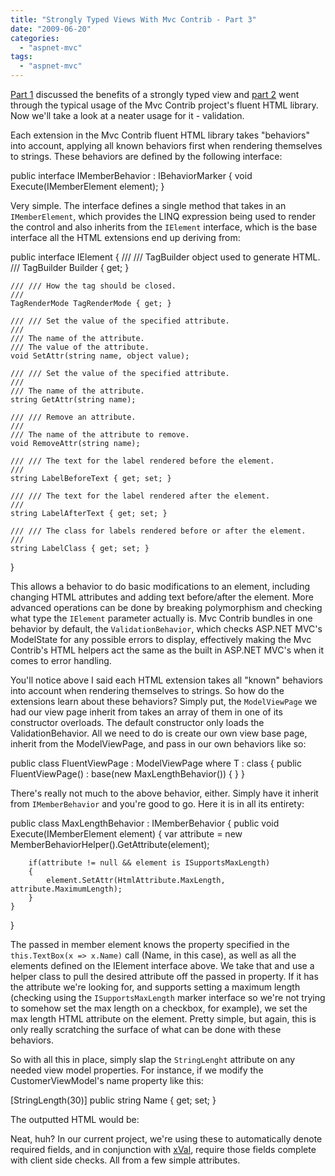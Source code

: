 ```yaml
---
title: "Strongly Typed Views With Mvc Contrib - Part 3"
date: "2009-06-20"
categories: 
  - "aspnet-mvc"
tags: 
  - "aspnet-mvc"
---
```


[Part 1](http://darrell.mozingo.net/2009/04/30/strongly-typed-views-with-mvc-contrib-part-1/) discussed the benefits of a strongly typed view and [part 2](http://darrell.mozingo.net/2009/05/23/strongly-typed-views-with-mvc-contrib-part-2/) went through the typical usage of the Mvc Contrib project's fluent HTML library. Now we'll take a look at a neater usage for it - validation.

Each extension in the Mvc Contrib fluent HTML library takes "behaviors" into account, applying all known behaviors first when rendering themselves to strings. These behaviors are defined by the following interface:

public interface IMemberBehavior : IBehaviorMarker
{
	void Execute(IMemberElement element);
}

Very simple. The interface defines a single method that takes in an `IMemberElement`, which provides the LINQ expression being used to render the control and also inherits from the `IElement` interface, which is the base interface all the HTML extensions end up deriving from:

public interface IElement
{
	/// /// TagBuilder object used to generate HTML.
	/// 
	TagBuilder Builder { get; }

	/// /// How the tag should be closed.
	/// 
	TagRenderMode TagRenderMode { get; }

	/// /// Set the value of the specified attribute.
	/// 
	/// The name of the attribute.
	/// The value of the attribute.
	void SetAttr(string name, object value);

	/// /// Set the value of the specified attribute.
	/// 
	/// The name of the attribute.
	string GetAttr(string name);

	/// /// Remove an attribute.
	/// 
	/// The name of the attribute to remove.
	void RemoveAttr(string name);
	
	/// /// The text for the label rendered before the element.
	/// 
	string LabelBeforeText { get; set; }

	/// /// The text for the label rendered after the element.
	/// 
	string LabelAfterText { get; set; }

	/// /// The class for labels rendered before or after the element.
	/// 
	string LabelClass { get; set; }
}

This allows a behavior to do basic modifications to an element, including changing HTML attributes and adding text before/after the element. More advanced operations can be done by breaking polymorphism and checking what type the `IElement` parameter actually is. Mvc Contrib bundles in one behavior by default, the `ValidationBehavior`, which checks ASP.NET MVC's ModelState for any possible errors to display, effectively making the Mvc Contrib's HTML helpers act the same as the built in ASP.NET MVC's when it comes to error handling.

You'll notice above I said each HTML extension takes all "known" behaviors into account when rendering themselves to strings. So how do the extensions learn about these behaviors? Simply put, the `ModelViewPage` we had our view page inherit from takes an array of them in one of its constructor overloads. The default constructor only loads the ValidationBehavior. All we need to do is create our own view base page, inherit from the ModelViewPage, and pass in our own behaviors like so:

public class FluentViewPage : ModelViewPage where T : class
{
	public FluentViewPage()
		: base(new MaxLengthBehavior())
	{
	}
} 

There's really not much to the above behavior, either. Simply have it inherit from `IMemberBehavior` and you're good to go. Here it is in all its entirety:

public class MaxLengthBehavior : IMemberBehavior
{
	public void Execute(IMemberElement element)
	{
		var attribute = new MemberBehaviorHelper().GetAttribute(element);

		if(attribute != null && element is ISupportsMaxLength)
		{
			element.SetAttr(HtmlAttribute.MaxLength, attribute.MaximumLength);
		}
	}
} 

The passed in member element knows the property specified in the `this.TextBox(x => x.Name)` call (Name, in this case), as well as all the elements defined on the IElement interface above. We take that and use a helper class to pull the desired attribute off the passed in property. If it has the attribute we're looking for, and supports setting a maximum length (checking using the `ISupportsMaxLength` marker interface so we're not trying to somehow set the max length on a checkbox, for example), we set the max length HTML attribute on the element. Pretty simple, but again, this is only really scratching the surface of what can be done with these behaviors.

So with all this in place, simply slap the `StringLenght` attribute on any needed view model properties. For instance, if we modify the CustomerViewModel's name property like this:

\[StringLength(30)\]
public string Name { get; set; }

The outputted HTML would be:

Neat, huh? In our current project, we're using these to automatically denote required fields, and in conjunction with [xVal](http://www.codeplex.com/xval), require those fields complete with client side checks. All from a few simple attributes.
